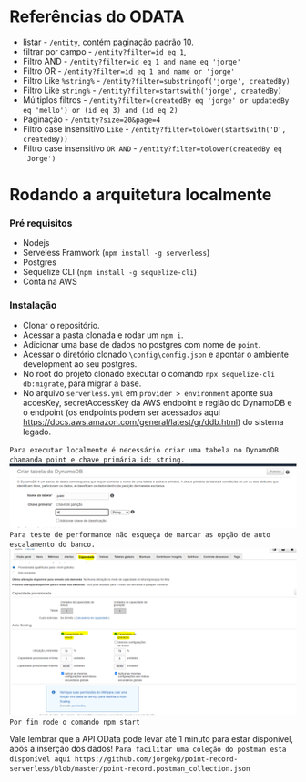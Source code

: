 # Referências do ODATA
- listar - `/entity`, contém paginação padrão 10.
- filtrar por campo - `/entity?filter=id eq 1`,
- Filtro AND - `/entity?filter=id eq 1 and name eq 'jorge'` 
- Filtro OR - `/entity?filter=id eq 1 and name or 'jorge'` 
- Filtro Like `%string%` -  `/entity?filter=substringof('jorge', createdBy)` 
- Filtro Like `string%` -  `/entity?filter=startswith('jorge', createdBy)` 
- Múltiplos filtros - `/entity?filter=(createdBy eq 'jorge' or updatedBy eq 'mello') or (id eq 3) and (id eq 2)`
- Paginação - `/entity?size=20&page=4`
- Filtro case insensitivo `Like` - `/entity?filter=tolower(startswith('D', createdBy))`
- Filtro case insensitivo `OR AND` - `/entity?filter=tolower(createdBy eq 'Jorge')`

# Rodando a arquitetura localmente
### Pré requisitos
- Nodejs
- Serveless Framwork (`npm install -g serverless`)
- Postgres
- Sequelize CLI (`npm install -g sequelize-cli`)
- Conta na AWS

### Instalação
- Clonar o repositório.
- Acessar a pasta clonada e rodar um `npm i`.
- Adicionar uma base de dados no postgres com nome de `point`.
- Acessar o diretório clonado `\config\config.json` e apontar o ambiente development ao seu postgres.
- No root do projeto clonado executar o comando `npx sequelize-cli db:migrate`, para migrar a base.
- No arquivo `serverless.yml` em `provider > environment` aponte sua accesKey, secretAccessKey da AWS endpoint e região do DynamoDB e o endpoint (os endpoints podem ser acessados aqui https://docs.aws.amazon.com/general/latest/gr/ddb.html) do sistema legado.

`Para executar localmente é necessário criar uma tabela no DynamoDB chamanda point e chave primária id: string.`
![alt text](https://github.com/jorgekg/point-record-serverless/blob/master/images/DynamoDB-create.PNG?raw=true)
`Para teste de performance não esqueça de marcar as opção de auto escalamento do banco.`
![alt text](https://github.com/jorgekg/point-record-serverless/blob/master/images/auto-scaling.PNG?raw=true)
`Por fim rode o comando npm start`

Vale lembrar que a API OData pode levar até 1 minuto para estar disponível, após a inserção dos dados!
`Para facilitar uma coleção do postman esta disponível aqui https://github.com/jorgekg/point-record-serverless/blob/master/point-record.postman_collection.json`
